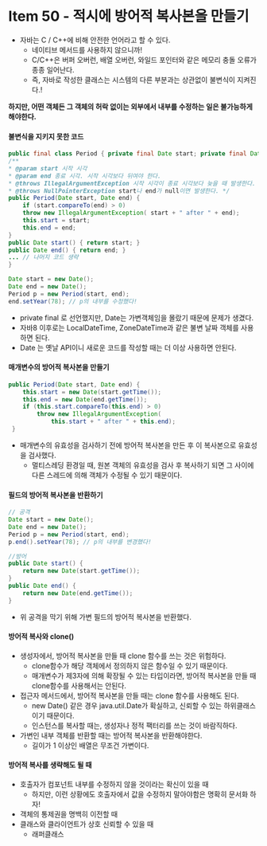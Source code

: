 # Item 50 - 적시에 방어적 복사본을 만들기

* 자바는 C / C++에 비해 안전한 언어라고 할 수 있다.
	* 네이티브 메서드를 사용하지 않으니까!
	* C/C++은 버퍼 오버런, 배열 오버런, 와일드 포인터와 같은 메모리 충돌 오류가 종종 일어난다.
	* 즉, 자바로 작성한 클래스는 시스템의 다른 부분과는 상관없이 불변식이 지켜진다.!

**하지만, 어떤 객체든 그 객체의 허락 없이는 외부에서 내부를 수정하는 일은 불가능하게 해야한다.**

#### 불변식을 지키지 못한 코드
```java
public final class Period { private final Date start; private final Date end;
/**
* @param start 시작 시각
* @param end 종료 시각. 시작 시각보다 뒤여야 한다.
* @throws IllegalArgumentException 시작 시각이 종료 시각보다 늦을 때 발생한다.
* @throws NullPointerException start나 end가 null이면 발생한다. */
public Period(Date start, Date end) { 
	if (start.compareTo(end) > 0)
	throw new IllegalArgumentException( start + " after " + end);
	this.start = start;
	this.end = end; 
}
public Date start() { return start; }
public Date end() { return end; }
... // 나머지 코드 생략 
}

Date start = new Date();
Date end = new Date();
Period p = new Period(start, end); 
end.setYear(78); // p의 내부를 수정했다!
```
* private final 로 선언했지만, Date는 가변객체임을 몰랐기 때문에 문제가 생겼다.
* 자바8 이후로는 LocalDateTime, ZoneDateTime과 같은 불변 날짜 객체를 사용하면 된다.
* Date 는 옛날 API이니 새로운 코드를 작성할 때는 더 이상 사용하면 안된다.

#### 매개변수의 방어적 복사본을 만들기
```java
public Period(Date start, Date end) { 
	this.start = new Date(start.getTime()); 
	this.end = new Date(end.getTime());
	if (this.start.compareTo(this.end) > 0) 
		throw new IllegalArgumentException(
			this.start + " after " + this.end);
 }
```
* 매개변수의 유효성을 검사하기 전에 방어적 복사본을 만든 후 이 복사본으로 유효성을 검사했다.
	* 멀티스레딩 환경일 때, 원본 객체의 유효성을 검사 후 복사하기 되면 그 사이에 다른 스레드에 의해 객체가 수정될 수 있기 때문이다.

#### 필드의 방어적 복사본을 반환하기
```java
// 공격
Date start = new Date();
Date end = new Date();
Period p = new Period(start, end); 
p.end().setYear(78); // p의 내부를 변경했다!

//방어
public Date start() {
	return new Date(start.getTime()); 
}
public Date end() {
	return new Date(end.getTime()); 
}
```
* 위 공격을 막기 위해 가변 필드의 방어적 복사본을 반환했다.

#### 방어적 복사와 clone()
* 생성자에서, 방어적 복사본을 만들 때 clone 함수를 쓰는 것은 위험하다.
	* clone함수가 해당 객체에서 정의하지 않은 함수일 수 있기 때문이다.
	* 매개변수가 제3자에 의해 확장될 수 있는 타입이라면, 방어적 복사본을 만들 때 clone함수를 사용해서는 안된다.
* 접근자 메서드에서, 방어적 복사본을 만들 때는 clone 함수를 사용해도 된다.
	* new Date() 같은 경우 java.util.Date가 확실하고, 신뢰할 수 있는 하위클래스이기 때문이다.
	* 인스턴스를 복사할 때는, 생성자나 정적 팩터리를 쓰는 것이 바람직하다.
* 가변인 내부 객체를 반환할 때는 방어적 복사본을 반환해야한다.
	* 길이가 1 이상인 배열은 무조건 가변이다.

#### 방어적 복사를 생략해도 될 때
* 호출자가 컴포넌트 내부를 수정하지 않을 것이라는 확신이 있을 때
	* 하지만, 이런 상황에도 호출자에서 값을 수정하지 말아야함은 명확히 문서화 하자!
* 객체의 통제권을 명백히 이전할 때
* 클래스와 클라이언트가 상호 신뢰할 수 있을 때
	* 래퍼클래스



<!--
```java

```
 -->